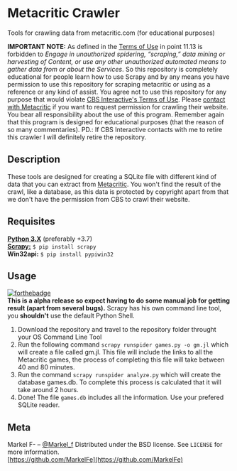 # Metacritic Crawler
Tools for crawling data from metacritic.com (for educational purposes)

**IMPORTANT NOTE:**
As defined in the [Terms of Use](https://www.cbsinteractive.com/legal/cbsi/terms-of-use#Acceptable_Use) in point 11.13 is forbidden to *Engage in unauthorized spidering, “scraping,” data mining or harvesting of Content, or use any other unauthorized automated means to gather data from or about the Services*. So this repository is completely educational for people learn how to use Scrapy and by any means you have permission to use this repository for scraping metacritic or using as a reference or any kind of assist. You agree not to use this repository for any purpose that would violate [CBS Interactive's Terms of Use](https://www.cbsinteractive.com/legal/cbsi/terms-of-use). Please [contact with Metacritic](https://www.metacritic.com/contact-us) if you want to request permission for crawling their website. You bear all responsibility about the use of this program. Remember again that this program is designed for educational purposes (that the reason of so many commentaries).
PD.: If CBS Interactive contacts with me to retire this crawler I will definitely retire the repository.

## Description
These tools are designed for creating a SQLite file with different kind of data that you can extract from [Metacritic](https://www.metacritic.com). You won't find the result of the crawl, like a database, as this data is protected by copyright apart from that we don't have the permission from CBS to crawl their website.

## Requisites
**[Python 3.X](https://www.python.org/downloads/)** (preferably +3.7)  
**[Scrapy:](https://scrapy.org/)**
```$ pip install scrapy```  
**Win32api:**
```$ pip install pypiwin32```

## Usage
[![forthebadge](https://forthebadge.com/images/badges/60-percent-of-the-time-works-every-time.svg)](https://forthebadge.com)  
**This is a alpha release so expect having to do some manual job for getting result (apart from several bugs).**
Scrapy has his own command line tool, you **shouldn't** use the default Python Shell.
1. Download the repository and travel to the repository folder throught your OS Command Line Tool
2. Run the following command ```scrapy runspider games.py -o gm.jl``` which will create a file called gm.jl. This file will include the links to all the Metacritic games, the process of completing this file will take between 40 and 80 minutes.
3. Run the command ```scrapy runspider analyze.py``` which will create the database games.db. To complete this process is calculated that it will take around 2 hours.
4. Done! The file ```games.db```  includes all the information. Use your prefered SQLite reader.

## Meta
Markel F- – [@Markel_f](https://twitter.com/Markel_f)
Distributed under the BSD license. See ``LICENSE`` for more information.  
[https://github.com/MarkelFe](https://github.com/MarkelFe)  
